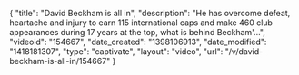 {
    "title": "David Beckham is all in",
    "description": "He has overcome defeat, heartache and injury to earn 115 international caps and make 460 club appearances during 17 years at the top, what is behind Beckham'...",
    "videoid": "154667",
    "date_created": "1398106913",
    "date_modified": "1418181307",
    "type": "captivate",
    "layout": "video",
    "url": "\/v\/david-beckham-is-all-in\/154667"
}